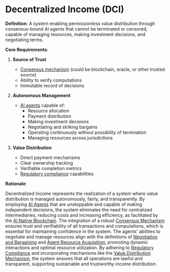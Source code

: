 # Decentralized Income (DCI)

**Definition**: A system enabling permissionless value distribution through consensus-bound AI agents that cannot be terminated or censored, capable of managing resources, making investment decisions, and negotiating terms.

**Core Requirements**:

1. **Source of Trust**
   - [Consensus mechanism](consensus-mechanism.md) (could be blockchain, oracle, or other trusted source)
   - Ability to verify computations
   - Immutable record of decisions

2. **Autonomous Management**
   - [AI agents](DCI-Agent.md) capable of:
     - Resource allocation
     - Payment distribution
     - Making investment decisions
     - Negotiating and striking bargains
     - Operating continuously without possibility of termination
     - Managing resources across jurisdictions

3. **Value Distribution**
   - Direct payment mechanisms
   - Clear ownership tracking
   - Verifiable completion metrics
   - [Regulatory compliance](regulatory-compliance.md) capabilities

**Rationale**:

Decentralized Income represents the realization of a system where value distribution is managed autonomously, fairly, and transparently. By employing [AI Agents](DCI-Agent.md) that are unstoppable and capable of making independent decisions, the system eliminates the need for centralized intermediaries, reducing costs and increasing efficiency, as facilitated by the [AI Native Blockchain](ai-native-blockchain.md). The integration of a robust [Consensus Mechanism](consensus-mechanism.md) ensures trust and verifiability of all transactions and computations, which is essential for maintaining confidence in the system. The agents' abilities to negotiate and manage resources align with the definitions of [Negotiation and Bargaining](negotiation-and-bargaining.md) and [Agent Resource Acquisition](agent-resource-acquisition.md), promoting dynamic interactions and optimal resource utilization. By adhering to [Regulatory Compliance](regulatory-compliance.md) and incorporating mechanisms like the [Value Distribution Mechanism](value-distribution-mechanism.md), the system ensures that all operations are lawful and transparent, supporting sustainable and trustworthy income distribution.
